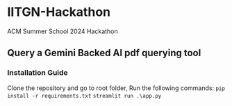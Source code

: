 # IITGN-Hackathon
ACM Summer School 2024 Hackathon
## Query a Gemini Backed AI pdf querying tool
### Installation Guide
Clone the repository and go to root folder,
Run the following commands:
```pip install -r requirements.txt```
```streamlit run .\app.py```
